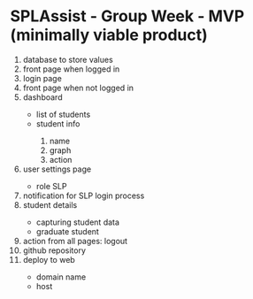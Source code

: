 # SPLAssist - Group Week - MVP (minimally viable product)
<ol>
  <li>database to store values</li>
  <li>front page when logged in</li>
  <li>login page</li>
  <li>front page when not logged in</li>
  <li>dashboard</li>
    <ul>
      <li>list of students</li>
      <li>student info</li>
        <ol>
          <li>name</li>
          <li>graph</li>
          <li>action</li>
        </ol>
    </ul>    
      <li>user settings page</li>
    <ul>
  <li>role SLP</li>
    </ul>
  <li>notification for SLP login process</li>
  <li>student details</li>
    <ul>
      <li>capturing student data</li>
      <li>graduate student</li>
    </ul>
  <li>action from all pages: logout</li>
  <li>github repository</li>
  <li>deploy to web</li>
    <ul>
      <li>domain name</li>
      <li>host</li>
    </ul>
</ol>
